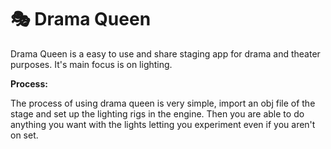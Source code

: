 # 🎭 Drama Queen

Drama Queen is a easy to use and share staging app for drama and theater purposes. It's main focus is on lighting.

**Process:**

The process of using drama queen is very simple, import an obj file of the stage and set up the lighting rigs in the engine.
Then you are able to do anything you want with the lights letting you experiment even if you aren't on set.